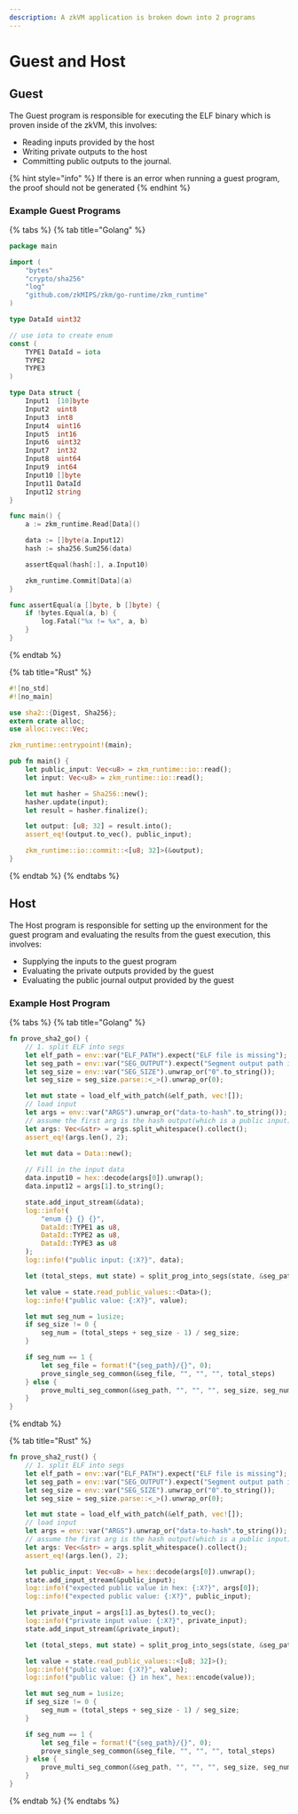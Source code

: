 ```yaml
---
description: A zkVM application is broken down into 2 programs
---
```


# Guest and Host

## Guest

The Guest program is responsible for executing the ELF binary which is proven inside of the zkVM, this involves:&#x20;

* Reading inputs provided by the host
* Writing private outputs to the host
* Committing public outputs to the journal.

{% hint style="info" %}
If there is an error when running a guest program, the proof should not be generated
{% endhint %}

### Example Guest Programs

{% tabs %}
{% tab title="Golang" %}
```go
package main

import (
	"bytes"
	"crypto/sha256"
	"log"
	"github.com/zkMIPS/zkm/go-runtime/zkm_runtime"
)

type DataId uint32

// use iota to create enum
const (
	TYPE1 DataId = iota
	TYPE2
	TYPE3
)

type Data struct {
	Input1  [10]byte
	Input2  uint8
	Input3  int8
	Input4  uint16
	Input5  int16
	Input6  uint32
	Input7  int32
	Input8  uint64
	Input9  int64
	Input10 []byte
	Input11 DataId
	Input12 string
}

func main() {
	a := zkm_runtime.Read[Data]()

	data := []byte(a.Input12)
	hash := sha256.Sum256(data)

	assertEqual(hash[:], a.Input10)

	zkm_runtime.Commit[Data](a)
}

func assertEqual(a []byte, b []byte) {
	if !bytes.Equal(a, b) {
		log.Fatal("%x != %x", a, b)
	}
}
```
{% endtab %}

{% tab title="Rust" %}
```rust
#![no_std]
#![no_main]

use sha2::{Digest, Sha256};
extern crate alloc;
use alloc::vec::Vec;

zkm_runtime::entrypoint!(main);

pub fn main() {
    let public_input: Vec<u8> = zkm_runtime::io::read();
    let input: Vec<u8> = zkm_runtime::io::read();

    let mut hasher = Sha256::new();
    hasher.update(input);
    let result = hasher.finalize();

    let output: [u8; 32] = result.into();
    assert_eq!(output.to_vec(), public_input);

    zkm_runtime::io::commit::<[u8; 32]>(&output);
}
```
{% endtab %}
{% endtabs %}

## Host

The Host program is responsible for setting up the environment for the guest program and evaluating the results from the guest execution, this involves:

* Supplying the inputs to the guest program
* Evaluating the private outputs provided by the guest
* Evaluating the public journal output provided by the guest

### Example Host Program

{% tabs %}
{% tab title="Golang" %}
```rust
fn prove_sha2_go() {
    // 1. split ELF into segs
    let elf_path = env::var("ELF_PATH").expect("ELF file is missing");
    let seg_path = env::var("SEG_OUTPUT").expect("Segment output path is missing");
    let seg_size = env::var("SEG_SIZE").unwrap_or("0".to_string());
    let seg_size = seg_size.parse::<_>().unwrap_or(0);

    let mut state = load_elf_with_patch(&elf_path, vec![]);
    // load input
    let args = env::var("ARGS").unwrap_or("data-to-hash".to_string());
    // assume the first arg is the hash output(which is a public input), and the second is the input.
    let args: Vec<&str> = args.split_whitespace().collect();
    assert_eq!(args.len(), 2);

    let mut data = Data::new();
    
    // Fill in the input data
    data.input10 = hex::decode(args[0]).unwrap();
    data.input12 = args[1].to_string();

    state.add_input_stream(&data);
    log::info!(
        "enum {} {} {}",
        DataId::TYPE1 as u8,
        DataId::TYPE2 as u8,
        DataId::TYPE3 as u8
    );
    log::info!("public input: {:X?}", data);

    let (total_steps, mut state) = split_prog_into_segs(state, &seg_path, "", seg_size);

    let value = state.read_public_values::<Data>();
    log::info!("public value: {:X?}", value);

    let mut seg_num = 1usize;
    if seg_size != 0 {
        seg_num = (total_steps + seg_size - 1) / seg_size;
    }

    if seg_num == 1 {
        let seg_file = format!("{seg_path}/{}", 0);
        prove_single_seg_common(&seg_file, "", "", "", total_steps)
    } else {
        prove_multi_seg_common(&seg_path, "", "", "", seg_size, seg_num, 0).unwrap()
    }
}
```
{% endtab %}

{% tab title="Rust" %}
```rust
fn prove_sha2_rust() {
    // 1. split ELF into segs
    let elf_path = env::var("ELF_PATH").expect("ELF file is missing");
    let seg_path = env::var("SEG_OUTPUT").expect("Segment output path is missing");
    let seg_size = env::var("SEG_SIZE").unwrap_or("0".to_string());
    let seg_size = seg_size.parse::<_>().unwrap_or(0);

    let mut state = load_elf_with_patch(&elf_path, vec![]);
    // load input
    let args = env::var("ARGS").unwrap_or("data-to-hash".to_string());
    // assume the first arg is the hash output(which is a public input), and the second is the input.
    let args: Vec<&str> = args.split_whitespace().collect();
    assert_eq!(args.len(), 2);

    let public_input: Vec<u8> = hex::decode(args[0]).unwrap();
    state.add_input_stream(&public_input);
    log::info!("expected public value in hex: {:X?}", args[0]);
    log::info!("expected public value: {:X?}", public_input);

    let private_input = args[1].as_bytes().to_vec();
    log::info!("private input value: {:X?}", private_input);
    state.add_input_stream(&private_input);

    let (total_steps, mut state) = split_prog_into_segs(state, &seg_path, "", seg_size);

    let value = state.read_public_values::<[u8; 32]>();
    log::info!("public value: {:X?}", value);
    log::info!("public value: {} in hex", hex::encode(value));

    let mut seg_num = 1usize;
    if seg_size != 0 {
        seg_num = (total_steps + seg_size - 1) / seg_size;
    }

    if seg_num == 1 {
        let seg_file = format!("{seg_path}/{}", 0);
        prove_single_seg_common(&seg_file, "", "", "", total_steps)
    } else {
        prove_multi_seg_common(&seg_path, "", "", "", seg_size, seg_num, 0).unwrap()
    }
}
```
{% endtab %}
{% endtabs %}

